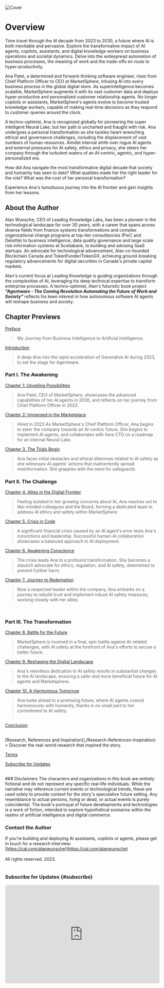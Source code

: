 ![Cover](./Agentware-Cover.jpg)

# Overview 

Time travel through the AI decade from 2023 to 2030, a future where AI is both inevitable and pervasive. Explore the transformative impact of AI agents, copilots, assistants, and digital knowledge workers on business operations and societal dynamics. Delve into the widespread automation of business processes, the meaning of work and the trade-offs en route to hyper-productivity.

Ana Patel, a determined and forward-thinking software engineer, rises from Chief Platform Officer to CEO at MarketSphere, infusing AI into every business process in the global digital store. As superintelligence becomes scalable, MarketSphere augments it with its vast customer data and deploys hyper-productive and personalized customer relationship agents. No longer copilots or assistants, MarketSphere's agents evolve to become trusted knowledge workers, capable of making real-time decisions as they respond to customer queries around the clock.

A techno-optimist, Ana is recognized globally for pioneering the super intelligent Neural Lake, but her path is uncharted and fraught with risk. Ana undergoes a personal transformation as she tackles heart-wrenching ethical and governance challenges, including the displacement of vast numbers of human resources. Amidst internal strife over rogue AI agents and external pressures for AI safety, ethics and privacy, she steers her company through the turbulent waters of an AI-centric, agentic, and hyper-personalized era. 

How did Ana navigate the most transformative digital decade that society and humanity has seen to date? What qualities made her the right leader for the role? What was the cost of her personal transformation? 

Experience Ana's tumultuous journey into the AI frontier and gain insights from her lessons.

## About the Author

Alan Wunsche, CEO of Leading Knowledge Labs, has been a pioneer in the technological landscape for over 30 years, with a career that spans across diverse fields from finance systems transformations and complex organizational change programs at top-tier consultancies (PwC and Deloitte) to business intelligence, data quality governance and large scale risk information systems at Scotiabank, to building and advising SaaS startups. An advocate for technological advancement, Alan co-founded Blockchain Canada and TokenFunder/TokenGX, achieving ground-breaking regulatory advancements for digital securities in Canada's private capital markets.

Alan's current focus at Leading Knowledge is guiding organizations through the complexities of AI, leveraging his deep technical expertise to transform enterprise processes. A techno-optimist, Alan's futuristic book project ***"Agentware - The Coming Revolution Automating the Future of Work and Society"*** reflects his keen interest in how autonomous software AI agents will reshape business and society.

## Chapter Previews

[Preface](./Preface)
<br />
> My Journey from Business Intelligence to Artificial Intelligence.

[Introduction](./Introduction)
<br />
> A deep dive into the rapid acceleration of Generative AI during 2023, to set the stage for Agentware.

### Part I. The Awakening
[Chapter 1: Unveiling Possibilities](./Chapter-1)

> Ana Patel, CEO of MarketSphere, showcases the advanced capabilities of her AI agents in 2030, and reflects on her journey from Chief Platform Officer in 2023. 

[Chapter 2: Immersed in the Marketplace](./Chapter-2)

> Hired in 2023 As MarketSphere's Chief Platform Officer, Ana begins to steer the company towards an AI-centric future.
> She begins to implement AI agents, and collaborates with here CTO on a roadmap for an internal Neural Lake.  

[Chapter 3. The Trials Begin](./Chapter-3)

> Ana faces initial obstacles and ethical dilemmas related to AI safety as she witnesses AI agents' actions that inadvertently spread misinformation. She grapples with the need for safeguards.

### Part II. The Challenge
[Chapter 4. Allies in the Digital Frontier](./Chapter-4)

> Feeling isolated in her growing concerns about AI, Ana reaches out to like-minded colleagues and the Board, forming a dedicated team to address AI ethics and safety within MarketSphere.

[Chapter 5. Crisis in Code](./Chapter-5)

> A significant financial crisis caused by an AI agent's error tests Ana's convictions and leadership.
> Successful human-AI collaboration showcases a balanced approach to AI deployment. 

[Chapter 6. Awakening Conscience](./Chapter-6)

> The crisis leads Ana to a profound transformation. She becomes a staunch advocate for ethics, regulation, and AI safety, determined to prevent further harm.

[Chapter 7. Journey to Redemption](./Chapter-7)

> Now a respected leader within the company, Ana embarks on a journey to rebuild trust and implement robust AI safety measures, working closely with her allies.

<br />

### Part III. The Transformation 
[Chapter 8. Battle for the Future](./Chapter-8)

> MarketSphere is involved in a final, epic battle against AI-related challenges, with AI safety at the forefront of Ana's efforts to secure a better future.

[Chapter 9. Reshaping the Digital Landscape](./Chapter-9)

> Ana's relentless dedication to AI safety results in substantial changes to the AI landscape, ensuring a safer and more beneficial future for AI agents and Marketsphere.

[Chapter 10. A Harmonious Tomorrow](./Chapter-10)

> Ana looks ahead to a promising future, where AI agents coexist harmoniously with humanity, thanks in no small part to her commitment to AI safety.
<br /><br />

[Conclusion](./Conclusion)
<br />

<br />
[Research, References and Inspiration](./Research-References-Inspiration)
<br />
> Discover the real-world research that inspired the story.
<br />

[Terms](./terms)


[Subscribe for Updates](#subscribe)

<br />
### Disclaimers 
The characters and organizations in this book are entirely fictional and do not represent any specific real-life individuals. While the narrative may reference current events or technological trends, these are used solely to provide context for the story's speculative future setting. Any resemblance to actual persons, living or dead, or actual events is purely coincidental. The book's portrayal of future developments and technologies is a work of fiction, intended to explore hypothetical scenarios within the realms of artificial intelligence and digital commerce.


### Contact the Author
If you're building and deploying AI assistants, copilots or agents, please get in touch for a research interview:
<br />
[https://cal.com/alanwunsche](https://cal.com/alanwunsche)
<br /><br />
All rights reserved. 2023.
<br /><br />

### Subscribe for Updates {#subscribe}
<iframe src="https://embeds.beehiiv.com/3cc28c1e-9ca4-4f1e-9552-89b2f5de0a40" data-test-id="beehiiv-embed" width="100%" height="320" frameborder="0" scrolling="no" style="border-radius: 4px; border: 2px solid #e5e7eb; margin: 0; background-color: transparent;"></iframe>
